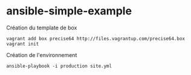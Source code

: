 ansible-simple-example
======================

Création du template de box

    vagrant add box precise64 http://files.vagrantup.com/precise64.box
    vagrant init

Création de l'environnement

    ansible-playbook -i production site.yml


